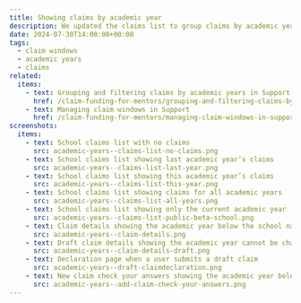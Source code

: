 ```yaml
---
title: Showing claims by academic year
description: We updated the claims list to group claims by academic year
date: 2024-07-30T14:00:00+00:00
tags:
  - claim windows
  - academic years
  - claims
related:
  items:
    - text: Grouping and filtering claims by academic years in Support
      href: /claim-funding-for-mentors/grouping-and-filtering-claims-by-academic-year-in-support/
    - text: Managing claim windows in Support
      href: /claim-funding-for-mentors/managing-claim-windows-in-support/
screenshots:
  items:
    - text: School claims list with no claims
      src: academic-years--claims-list-no-claims.png
    - text: School claims list showing last academic year’s claims
      src: academic-years--claims-list-last-year.png
    - text: School claims list showing this academic year’s claims
      src: academic-years--claims-list-this-year.png
    - text: School claims list showing claims for all academic years
      src: academic-years--claims-list-all-years.png
    - text: School claims list showing only the current academic year - public beta schools
      src: academic-years--claims-list-public-beta-school.png
    - text: Claim details showing the academic year below the school name
      src: academic-years--claim-details.png
    - text: Draft claim details showing the academic year cannot be changed
      src: academic-years--claim-details-draft.png
    - text: Declaration page when a user submits a draft claim
      src: academic-years--draft-claimdeclaration.png
    - text: New claim check your answers showing the academic year below the school name
      src: academic-years--add-claim-check-your-answers.png
---
```

